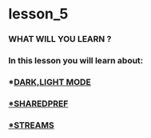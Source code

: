 # lesson_5

### WHAT WILL YOU LEARN ?

### In this lesson you will learn about:
### *<u>DARK,LIGHT MODE
### *<u>SHAREDPREF  
### *<u>STREAMS